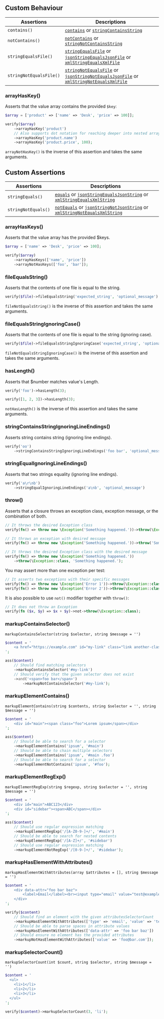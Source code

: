 ## Custom Behaviour

| Assertions              | Descriptions |
| ----------------------- | ------------ |
| `contains()`            | [`contains`][contains] or [`stringContainsString`][stringCS] |
| `notContains()`         | [`notContains`][contains] or [`stringNotContainsString`][stringCS] |
| `stringEqualsFile()`    | [`stringEqualsFile`][stringEF] or [`jsonStringEqualsJsonFile`][jsonSEJF] or [`xmlStringEqualsXmlFile`][xmlSEXF] |
| `stringNotEqualsFile()` | [`stringNotEqualsFile`][stringEF] or [`jsonStringNotEqualsJsonFile`][jsonSEJF] or [`xmlStringNotEqualsXmlFile`][xmlSEXF] |

### arrayHasKey()

Asserts that the value array contains the provided `$key`:

```php
$array = ['product' => ['name' => 'Desk', 'price' => 100]];

verify($array)
    ->arrayHasKey('product')
    // Also supports dot notation for reaching deeper into nested arrays
    ->arrayHasKey('product.name')
    ->arrayHasKey('product.price', 100);
```

`arrayNotHasKey()` is the inverse of this assertion and takes the same arguments.

[contains]: https://phpunit.readthedocs.io/en/stable/assertions.html#assertcontains
[stringCS]: https://phpunit.readthedocs.io/en/stable/assertions.html#assertstringcontainsstring
[stringEF]: https://phpunit.readthedocs.io/en/stable/assertions.html#assertstringequalsfile
[jsonSEJF]: https://phpunit.readthedocs.io/en/stable/assertions.html#assertjsonstringequalsjsonfile
[xmlSEXF]: https://phpunit.readthedocs.io/en/stable/assertions.html#assertxmlstringequalsxmlfile

## Custom Assertions

| Assertions              | Descriptions |
| ----------------------- | ------------ |
| `stringEquals()`        | [`equals`][equals] or [`jsonStringEqualsJsonString`][jsonSEJS] or [`xmlStringEqualsXmlString`][xmlSEXS] |
| `stringNotEquals()`     | [`notEquals`][equals] or [`jsonStringNotJsonString`][jsonSEJS] or [`xmlStringNotEqualsXmlString`][xmlSEXS] |

[equals]: https://phpunit.readthedocs.io/en/9.5/assertions.html#assertequals
[jsonSEJS]: https://phpunit.readthedocs.io/en/9.5/assertions.html#assertjsonstringequalsjsonstring
[xmlSEXS]: https://phpunit.readthedocs.io/en/9.5/assertions.html#assertxmlstringequalsxmlstring

### arrayHasKeys()

Asserts that the value array has the provided $keys.

```php
$array = ['name' => 'Desk', 'price' => 100];

verify($array)
    ->arrayHasKeys(['name', 'price'])
    ->arrayNotHasKeys(['foo', 'bar']);
```

### fileEqualsString()

Asserts that the contents of one file is equal to the string.

```php
verify($file)->fileEqualsString('expected_string', 'optional_message')
```

`fileNotEqualsString()` is the inverse of this assertion and takes the same arguments.

### fileEqualsStringIgnoringCase()

Asserts that the contents of one file is equal to the string (ignoring case).

```php
verify($file)->fileEqualsStringIgnoringCase('expected_string', 'optional_message')
```

`fileNotEqualsStringIgnoringCase()` is the inverse of this assertion and takes the same arguments.

### hasLength()

Asserts that $number matches value's Length.

```php
verify('foo')->hasLength(3);

verify([1, 2, 3])->hasLength(3);
```

`notHasLength()` is the inverse of this assertion and takes the same arguments.

### stringContainsStringIgnoringLineEndings()

Asserts string contains string (ignoring line endings).

```php
verify('oo')
    ->stringContainsStringIgnoringLineEndings('foo bar', 'optional_message')
```

### stringEqualIgnoringLineEndings()

Asserts that two strings equality (ignoring line endings).

```php
verify('a\r\nb')
    ->stringEqualIgnoringLineEndings('a\nb', 'optional_message')
```

### throw()

Asserts that a closure throws an exception class, exception message, or the combination of both.

```php
// It throws the desired Exception class
verify(fn() => throw new \Exception('Something happened.'))->throw(\Exception::class);

// It throws an exception with desired message
verify(fn() => throw new \Exception('Something happened.'))->throw('Something happened.');

// It throws the desired Exception class with the desired message
verify(fn() => throw new \Exception('Something happened.'))
    ->throw(\Exception::class, 'Something happened.');
```

You may assert more than one exception per test:

```php
// It asserts two exceptions with their specific messages
verify(fn() => throw new \Exception('Error 1'))->throw(\Exception::class, 'Error 1');
verify(fn() => throw new \Exception('Error 2'))->throw(\Exception::class, 'Error 2');
```

It is also possible to use `not()` modifier together with `throw()`:

```php
// It does not throw an Exception
verify(fn ($x, $y) => $x + $y)->not->throw(\Exception::class);
```

### markupContainsSelector()
`markupContainsSelector(string $selector, string $message = '')`

```php
$content = '
    <a href="https://example.com" id="my-link" class="link another-class">Example</a>
';

ass($content)
    // Should find matching selectors
    ->markupContainsSelector('#my-link')
    // Should verify that the given selector does not exist
    ->and('<span>foo bar</span>')
        ->markupNotContainsSelector('#my-link');
```

### markupElementContains()
`markupElementContains(string $contents, string $selector = '', string $message = '')`

```php
$content = '
    <div id="main"><span class="foo">Lorem ipsum</span></div>
';

ass($content)
    // Should be able to search for a selector
    ->markupElementContains('ipsum', '#main')
    // Should be able to chain multiple selectors
    ->markupElementContains('ipsum', '#main .foo')
    // Should be able to search for a selector
    ->markupElementNotContains('ipsum', '#foo');
```

### markupElementRegExp()
`markupElementRegExp(string $regexp, string $selector = '', string $message = '')`

```php
$content = '
    <div id="main">ABC123</div>
    <div id="sidebar"><span>ABC</span></div>
';

ass($content)
    // Should use regular expression matching
    ->markupElementRegExp('/[A-Z0-9-]+/', '#main')
    // Should be able to search for nested contents
    ->markupElementRegExp('/[A-Z]+/', '#sidebar')
    // Should use regular expression matching
    ->markupElementNotRegExp('/[0-9-]+/', '#sidebar');
```

### markupHasElementWithAttributes()
`markupHasElementWithAttributes(array $attributes = [], string $message = '')`

```php
$content = '
    <div data-attr="foo bar baz">
        <label>Email</label><br><input type="email" value="test@example.com" />
    </div>
';

verify($content)
    // Should find an element with the given attributesSelectorCount
    ->markupHasElementWithAttributes(['type' => 'email', 'value' => 'test@example.com'])
    // Should be able to parse spaces in attribute values
    ->markupHasElementWithAttributes(['data-attr' => 'foo bar baz'])
    // Should ensure no element has the provided attributes
    ->markupNotHasElementWithAttributes(['value' => 'foo@bar.com']);
```

### markupSelectorCount()
`markupSelectorCount(int $count, string $selector, string $message = '')`

```php
$content = '
  <ul>
    <li>1</li>
    <li>2</li>
    <li>3</li>
  </ul>
';

verify($content)->markupSelectorCount(3, 'li');
```
